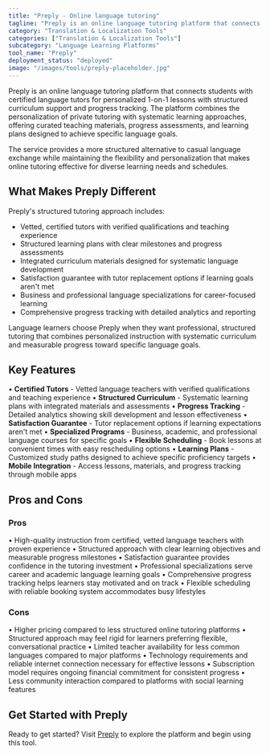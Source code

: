 ```yaml
---
title: "Preply - Online language tutoring"
tagline: "Preply is an online language tutoring platform that connects students with certified language tutors for personalized 1-on-1 lessons with structured curriculum support and progress tracking..."
category: "Translation & Localization Tools"
categories: ["Translation & Localization Tools"]
subcategory: "Language Learning Platforms"
tool_name: "Preply"
deployment_status: "deployed"
image: "/images/tools/preply-placeholder.jpg"
---
```


Preply is an online language tutoring platform that connects students with certified language tutors for personalized 1-on-1 lessons with structured curriculum support and progress tracking. The platform combines the personalization of private tutoring with systematic learning approaches, offering curated teaching materials, progress assessments, and learning plans designed to achieve specific language goals.

The service provides a more structured alternative to casual language exchange while maintaining the flexibility and personalization that makes online tutoring effective for diverse learning needs and schedules.

## What Makes Preply Different

Preply's structured tutoring approach includes:
- Vetted, certified tutors with verified qualifications and teaching experience
- Structured learning plans with clear milestones and progress assessments
- Integrated curriculum materials designed for systematic language development
- Satisfaction guarantee with tutor replacement options if learning goals aren't met
- Business and professional language specializations for career-focused learning
- Comprehensive progress tracking with detailed analytics and reporting

Language learners choose Preply when they want professional, structured tutoring that combines personalized instruction with systematic curriculum and measurable progress toward specific language goals.

## Key Features

• **Certified Tutors** - Vetted language teachers with verified qualifications and teaching experience
• **Structured Curriculum** - Systematic learning plans with integrated materials and assessments
• **Progress Tracking** - Detailed analytics showing skill development and lesson effectiveness
• **Satisfaction Guarantee** - Tutor replacement options if learning expectations aren't met
• **Specialized Programs** - Business, academic, and professional language courses for specific goals
• **Flexible Scheduling** - Book lessons at convenient times with easy rescheduling options
• **Learning Plans** - Customized study paths designed to achieve specific proficiency targets
• **Mobile Integration** - Access lessons, materials, and progress tracking through mobile apps

## Pros and Cons

### Pros
• High-quality instruction from certified, vetted language teachers with proven experience
• Structured approach with clear learning objectives and measurable progress milestones
• Satisfaction guarantee provides confidence in the tutoring investment
• Professional specializations serve career and academic language learning goals
• Comprehensive progress tracking helps learners stay motivated and on track
• Flexible scheduling with reliable booking system accommodates busy lifestyles

### Cons
• Higher pricing compared to less structured online tutoring platforms
• Structured approach may feel rigid for learners preferring flexible, conversational practice
• Limited teacher availability for less common languages compared to major platforms
• Technology requirements and reliable internet connection necessary for effective lessons
• Subscription model requires ongoing financial commitment for consistent progress
• Less community interaction compared to platforms with social learning features

## Get Started with Preply

Ready to get started? Visit [Preply](https://preply.com/) to explore the platform and begin using this tool.